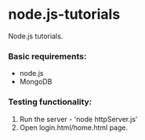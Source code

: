 # node.js-tutorials
Node.js tutorials.

### Basic requirements:
* node.js
* MongoDB

### Testing functionality:
1. Run the server - 'node httpServer.js'
2. Open login.html/home.html page.
